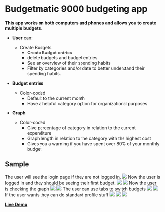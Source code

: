 # **Budgetmatic 9000** budgeting app

**This app works on both computers and phones and allows you to create multiple budgets.**

* **User** can:
  * Create Budgets
	* Create Budget entries
	* delete budgets and budget entries
	* See an overview of their spending habits
	* Filter by categories and/or date to better understand their spending habits.
	
* **Budget entries**
  * Color-coded
	* Default to the current month
	* Have a helpful category option for organizational purposes

* **Graph**
  * Color-coded
	* Give percentage of category in relation to the current expenditure
	* Graph length in relation to the category with the highest cost
	* Gives you a warning if you have spent over 80% of your monthly budget

## **Sample**
The user will see the login page if they are not logged in.
<img src="https://i.imgur.com/38olEyk.png">
Now the user is logged in and they should be seeing their first budget.
<img src='https://i.imgur.com/kMriuyY.png'>
<img src='https://i.imgur.com/EnYMx0i.png'>
Now the user is checking the graph
<img src='https://i.imgur.com/BVa1kRw.png' >
<img src='https://i.imgur.com/8jAV8gh.png' >
The user can use tabs to switch budgets
<img src='https://i.imgur.com/CJzV94N.png' >
<img src='https://i.imgur.com/plonVoF.png' >
If the user wants they can do standard profile stuff
<img src='https://i.imgur.com/DlVoAPS.png' >
<img src='https://i.imgur.com/GCGI9GI.png' >
<img src='https://i.imgur.com/omttF35.png' >

**[Live Demo](https://budgetmatic9000.herokuapp.com/)**

